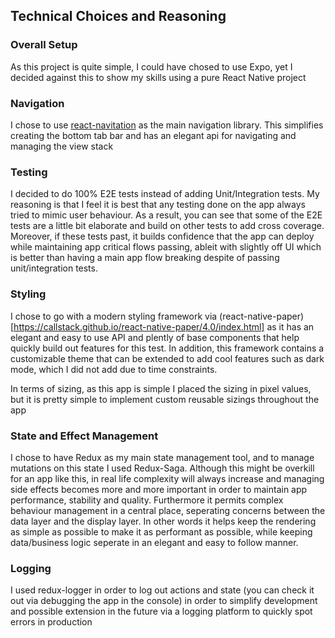 ## Technical Choices and Reasoning

### Overall Setup

As this project is quite simple, I could have chosed to use Expo, yet I decided against this to show my skills using a pure React Native project

### Navigation

I chose to use [react-navitation](https://reactnavigation.org/) as the main navigation library. This simplifies creating the bottom tab bar and has an elegant api for navigating and managing the view stack

### Testing

I decided to do 100% E2E tests instead of adding Unit/Integration tests. My reasoning is that I feel it is best that any testing done on the app always tried to mimic user behaviour. As a result, you can see that some of the E2E tests are a little bit elaborate and build on other tests to add cross coverage. Moreover, if these tests past, it builds confidence that the app can deploy while maintaining app critical flows passing, ableit with slightly off UI which is better than having a main app flow breaking despite of passing unit/integration tests.

### Styling

I chose to go with a modern styling framework via (react-native-paper)[https://callstack.github.io/react-native-paper/4.0/index.html] as it has an elegant and easy to use API and plently of base components that help quickly build out features for this test. In addition, this framework contains a customizable theme that can be extended to add cool features such as dark mode, which I did not add due to time constraints. 

In terms of sizing, as this app is simple I placed the sizing in pixel values, but it is pretty simple to implement custom reusable sizings throughout the app

### State and Effect Management

I chose to have Redux as my main state management tool, and to manage mutations on this state I used Redux-Saga. Although this might be overkill for an app like this, in real life complexity will always increase and managing side effects becomes more and more important in order to maintain app performance, stability and quality. Furthermore it permits complex behaviour management in a central place, seperating concerns between the data layer and the display layer. In other words it helps keep the rendering as simple as possible to make it as performant as possible, while keeping data/business logic seperate in an elegant and easy to follow manner.

### Logging

I used redux-logger in order to log out actions and state (you can check it out via debugging the app in the console) in order to simplify development and possible extension in the future via a logging platform to quickly spot errors in production